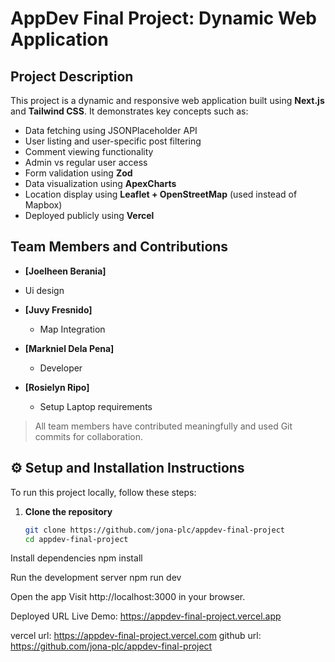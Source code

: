 #  AppDev Final Project: Dynamic Web Application

##  Project Description

This project is a dynamic and responsive web application built using **Next.js** and **Tailwind CSS**. It demonstrates key concepts such as:

- Data fetching using JSONPlaceholder API
- User listing and user-specific post filtering
- Comment viewing functionality
- Admin vs regular user access
- Form validation using **Zod**
- Data visualization using **ApexCharts**
- Location display using **Leaflet + OpenStreetMap** (used instead of Mapbox)
- Deployed publicly using **Vercel**

##  Team Members and Contributions


- **[Joelheen Berania]**  
- Ui design

- **[Juvy Fresnido]**  
  - Map Integration

- **[Markniel Dela Pena]**  
  - Developer

  
- **[Rosielyn Ripo]**  
  - Setup Laptop requirements


>  All team members have contributed meaningfully and used Git commits for collaboration.

## ⚙️ Setup and Installation Instructions

To run this project locally, follow these steps:

1. **Clone the repository**
   ```bash
   git clone https://github.com/jona-plc/appdev-final-project
   cd appdev-final-project

Install dependencies
npm install

Run the development server
npm run dev

Open the app
Visit http://localhost:3000 in your browser.

 Deployed URL
Live Demo: https://appdev-final-project.vercel.app

vercel url: https://appdev-final-project.vercel.com
github url: https://github.com/jona-plc/appdev-final-project